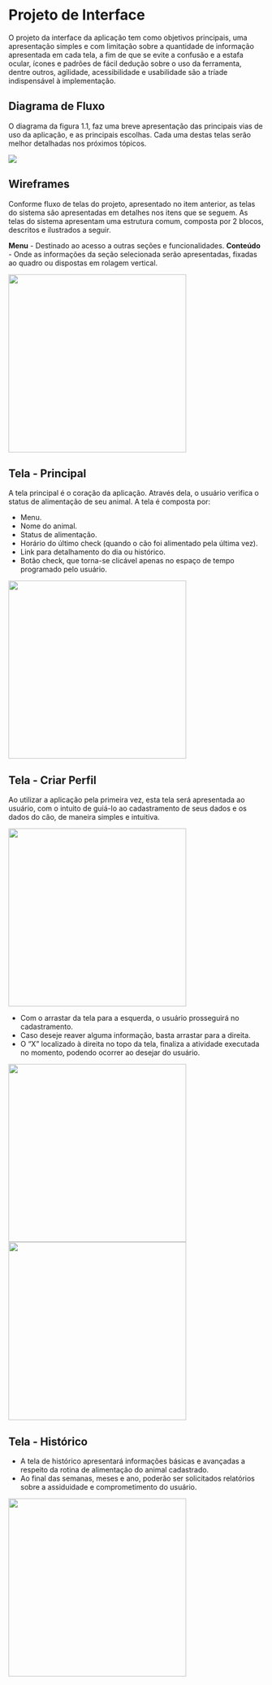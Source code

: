 
# Projeto de Interface

O projeto da interface da aplicação tem como objetivos principais, uma apresentação simples e com limitação sobre a quantidade de informação apresentada em cada tela, a fim de que se evite a confusão e a estafa ocular, ícones e padrões de fácil dedução sobre o uso da ferramenta, dentre outros, agilidade, acessibilidade e usabilidade são a tríade indispensável à implementação.

## Diagrama de Fluxo

O diagrama da figura 1.1, faz uma breve apresentação das principais vias de uso da aplicação, e as principais escolhas. Cada uma destas telas serão melhor detalhadas nos próximos tópicos.


<img src="img/Diagrama de Fluxo Desktop.jpg">

## Wireframes

Conforme fluxo de telas do projeto, apresentado no item anterior, as telas do sistema são apresentadas em detalhes nos itens que se seguem. As telas do sistema apresentam uma estrutura comum, composta por 2 blocos, descritos e ilustrados a seguir.

**Menu** - Destinado ao acesso a outras seções e funcionalidades.
**Conteúdo** - Onde as informações da seção selecionada serão apresentadas, fixadas ao quadro ou dispostas em rolagem vertical.

<img src="img/Tela - 1.8.jpg" width="350">

## Tela - Principal
A tela principal é o coração da aplicação. Através dela, o usuário verifica o status de alimentação de seu animal.
A tela é composta por:
* Menu.
* Nome do animal.
* Status de alimentação.
* Horário do último check (quando o cão foi alimentado pela última vez).
* Link para detalhamento do dia ou histórico.
* Botão check, que torna-se clicável apenas no espaço de tempo programado pelo usuário.

<img src="img/Tela - 1.22.jpg" width="350">

## Tela - Criar Perfil

Ao utilizar a aplicação pela primeira vez, esta tela será apresentada ao usuário, com o intuito de guiá-lo ao cadastramento de seus dados e os dados do cão, de maneira simples e intuitiva.

<img src="img/Tela - 1.3.jpg" width="350">

* Com o arrastar da tela para a esquerda, o usuário prosseguirá no cadastramento.
* Caso deseje reaver alguma informação, basta arrastar para a direita.
* O “X” localizado à direita no topo da tela, finaliza a atividade executada no momento, podendo ocorrer ao desejar do usuário.

<img src="img/Tela - 1.4.jpg" width="350">
<img src="img/Tela - 1.5.jpg" width="350">

## Tela - Histórico

* A tela de histórico apresentará informações básicas e avançadas a respeito da rotina de alimentação do animal cadastrado.
* Ao final das semanas, meses e ano, poderão ser solicitados relatórios sobre a assiduidade e comprometimento do usuário.

<img src="img/Tela - 1.6.jpg" width="350">
